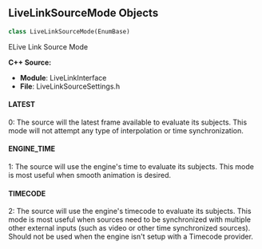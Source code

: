 ## LiveLinkSourceMode Objects

```python
class LiveLinkSourceMode(EnumBase)
```

ELive Link Source Mode

**C++ Source:**

- **Module**: LiveLinkInterface
- **File**: LiveLinkSourceSettings.h

<a id="unreal.LiveLinkSourceMode.LATEST"></a>

#### LATEST

0: The source will the latest frame available to evaluate its subjects.
This mode will not attempt any type of interpolation or time synchronization.

<a id="unreal.LiveLinkSourceMode.ENGINE_TIME"></a>

#### ENGINE_TIME

1: The source will use the engine's time to evaluate its subjects.
This mode is most useful when smooth animation is desired.

<a id="unreal.LiveLinkSourceMode.TIMECODE"></a>

#### TIMECODE

2: The source will use the engine's timecode to evaluate its subjects.
This mode is most useful when sources need to be synchronized with
multiple other external inputs
(such as video or other time synchronized sources).
Should not be used when the engine isn't setup with a Timecode provider.

<a id="unreal.MVVMBlueprintPinStatus"></a>